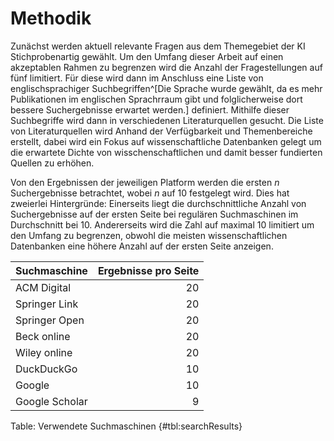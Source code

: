 # Methodik

Zunächst werden aktuell relevante Fragen aus dem Themegebiet der KI Stichprobenartig gewählt. Um den Umfang dieser Arbeit auf einen akzeptablen Rahmen zu begrenzen wird die Anzahl der Fragestellungen auf fünf limitiert. Für diese wird dann im Anschluss eine Liste von englischsprachiger Suchbegriffen^[Die Sprache wurde gewählt, da es mehr Publikationen im englischen Sprachrraum gibt und folglicherweise dort bessere Suchergebnisse erwartet werden.] definiert. Mithilfe dieser Suchbegriffe wird dann in verschiedenen Literaturquellen gesucht. Die Liste von Literaturquellen wird Anhand der Verfügbarkeit und Themenbereiche erstellt, dabei wird ein Fokus auf wissenschaftliche Datenbanken gelegt um die erwartete Dichte von wisschenschaftlichen und damit besser fundierten Quellen zu erhöhen.

Von den Ergebnissen der jeweiligen Platform werden die ersten $n$ Suchergebnisse betrachtet, wobei $n$ auf 10 festgelegt wird. Dies hat zweierlei Hintergründe: Einerseits liegt die durchschnittliche Anzahl von Suchergebnisse auf der ersten Seite bei regulären Suchmaschinen im Durchschnitt bei 10. Andererseits wird die Zahl auf maximal 10 limitiert um den Umfang zu begrenzen, obwohl die meisten wissenschaftlichen Datenbanken eine höhere Anzahl auf der ersten Seite anzeigen.

<!-- Zunächst wurden willkürlich Beispielhafte fragen gewählt. Dabei ist beabsichtigt, möglichst viele von KI berührte Themengebiete zu berücksichtigen.
Zu diesen Fragen wurden jeweils englischsprachige Suchbegriffe definiert, mit denen wir Quellen in Digitalen Online Suchsoftwares (gelistet in +@tbl:searchResults) suchen. Dabei wurde ein fokus auf Suchtools zum Finden Digitaler Quellen gelergt. Dies soll dazu beitragen, dass hauptsächlich Wissenschaftliche und damit besser fundierte Quellen gefunden wurden.

Diese ersten Zehn Quellen jeder Suchmaschine wurden zunächst grob anhand von Titel und Abstract in ihrer Relevanz zum Thema eingeschätzt, Quellen die Hierbei Als Relevant eingeschätz werden, werden danach gelesen und auf Wissenschaftliche Fundiertheit, neutralität, relevanz und klarheit der Ergebnisse beurteilt.
Wenn es mehrere Relevante Ergebnisse gibt, wird zusätzlich noch beurteilt, wie nah deren Ergebnisse aneinander sind.

Das nur die Ersten Zehn Quellen untersucht werden, bildet ab, dass auch die Meisten Anwender von KI nicht ewig nach Quellen für die Ethische Bewertung ihres Use-cases suchen werden, sondern irgendwann abbrechen. hierbei wurde 10 gewählt, da bei der Suche nach Quellen, die erste Seite relativ häufig ungefähr 20 oder ungefähr 10 seiten hat (vgl. +@tbl:searchResults) - wobei 10 oder neun Ergebnisse pro seite eehr Typisch für allgemeine Suchmaschienen sind, wärend 20 häufiger bei Suchmaschinen vorkommt, die sich auf Wissenschaftliche Quellen spezialisiert haben. -->

| Suchmaschine   | Ergebnisse pro Seite |
|----------------|---------------------:|
| ACM Digital    |                   20 |
| Springer Link  |                   20 |
| Springer Open  |                   20 |
| Beck online    |                   20 |
| Wiley online   |                   20 |
| DuckDuckGo     |                   10 |
| Google         |                   10 |
| Google Scholar |                    9 |

Table: Verwendete Suchmaschinen {#tbl:searchResults}
